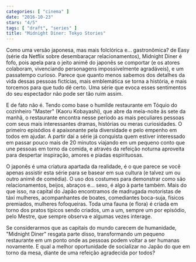 ```yaml
---
categories: [ "cinema" ]
date: "2016-10-23"
stars: "4/5"
tags: [ "draft", "series" ]
title: "Midnight Diner: Tokyo Stories"
---
```

Como uma versão japonesa, mas mais folclórica e... gastronômica? de
Easy (série da Netflix sobre desembaraçar relacionamentos), Midnight
Diner é fofo, pois apela para o jeito animê do japonês se comportar (e
os atores colaboram, vivenciando personagens impossivelmente agradáveis),
e um passatempo curioso. Parece que quanto menos sabemos dos detalhes da
vida dessas pessoas fictícias, mais emblemática se torna a história,
e mais torcemos para que tudo dê certo. Uma série que evoca esses
sentimentos do seu espectador não pode ser tão ruim assim.

E de fato não é. Tendo como base o humilde restaurante em Tóquio do
cozinheiro "Master" (Kaoru Kobayashi), que abre da meia-noite às sete da
manhã, o restaurante encontra nesse período as mais peculiares pessoas
com seus mais interessantes dramas, histórias ou meras curiosidades. O
primeiro episódios é apaixonante pela diversidade e pelo empenho
em todos em ajudar. A partir daí a série já conquista quem estiver
interessado em passar pouco mais de 20 minutos viajando em um pequeno
conto que une pessoas em torno da comida, e através da refeição noturna
aproveita para despertar inspiração, amores e piadas espirituosas.

O japonês é uma criatura apartada da realidade, é o que parece se
você apenas assistir esta série para se basear em sua cultura (e talvez
um ou outro animê de comédia). O uso dos costumes para demonstrar
como são relacionamentos, beijos, abraços e... sexo, é algo à parte
também. Mais do que isso, na capital do Japão encontramos de madrugada
motoristas de táxi mulheres, acompanhantes de boates, comediantes
boca-suja, físicos premiados, mulheres fofoqueiras. Toda uma fauna (e
flora) é criada em torno dos pratos típicos sendo criados, um a um,
sempre um por episódio, pelo Mestre, que sempre observa e algumas vezes
interage.

Se considerarmos que as capitais do mundo carecem de humanidade, "Midnight
Diner" resgata parte disso, transformando um pequeno restaurante em um
ponto onde as pessoas podem voltar a ser humanas novamente. E qual a
melhor oportunidade de socializar no Japão do que em torno da mesa,
diante de uma refeição agradecida por todos?
